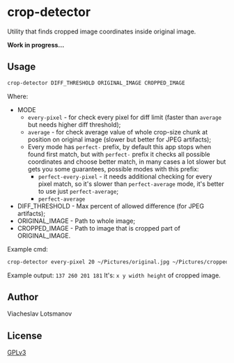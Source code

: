 crop-detector
=============

Utility that finds cropped image coordinates inside original image.

<b>Work in progress...</b>

Usage
-----

```bash
crop-detector DIFF_THRESHOLD ORIGINAL_IMAGE CROPPED_IMAGE
```

Where:
  - MODE
    - `every-pixel` -
      for check every pixel for diff limit
      (faster than `average` but needs higher diff threshold);
    - `average` -
      for check average value of whole crop-size chunk at position on
      original image (slower but better for JPEG artifacts);
    - Every mode has `perfect-` prefix, by default this app stops when
      found first match, but with `perfect-` prefix it checks all
      possible coordinates and choose better match, in many cases a lot
      slower but gets you some guarantees, possible modes with this prefix:
      - `perfect-every-pixel` -
        it needs additional checking for every pixel match, so it's slower
        than `perfect-average` mode, it's better to use just `perfect-average`;
      - `perfect-average`
  - DIFF_THRESHOLD - Max percent of allowed difference (for JPEG artifacts);
  - ORIGINAL_IMAGE - Path to whole image;
  - CROPPED_IMAGE  - Path to image that is cropped part of ORIGINAL_IMAGE.

Example cmd:
  ```bash
  crop-detector every-pixel 20 ~/Pictures/original.jpg ~/Pictures/cropped.jpg
  ```

Example output: `137 260 201 181`
It's: `x y width height` of cropped image.

Author
------

Viacheslav Lotsmanov

License
-------

[GPLv3](./LICENSE)
